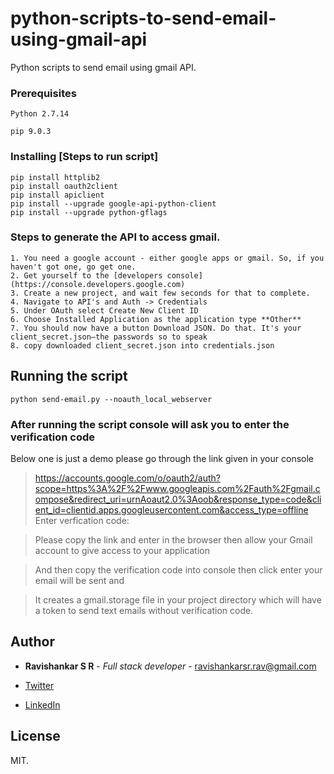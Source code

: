 # python-scripts-to-send-email-using-gmail-api
Python scripts to send email using gmail API.

### Prerequisites

```
Python 2.7.14
```

```
pip 9.0.3
```
### Installing [Steps to run script]



```
pip install httplib2
pip install oauth2client
pip install apiclient
pip install --upgrade google-api-python-client
pip install --upgrade python-gflags
```

### Steps to generate the API to access gmail.

```
1. You need a google account - either google apps or gmail. So, if you haven't got one, go get one.
2. Get yourself to the [developers console](https://console.developers.google.com)
3. Create a new project, and wait few seconds for that to complete.
4. Navigate to API's and Auth -> Credentials
5. Under OAuth select Create New Client ID
6. Choose Installed Application as the application type **Other**
7. You should now have a button Download JSON. Do that. It's your client_secret.json—the passwords so to speak
8. copy downloaded client_secret.json into credentials.json
```

## Running the script

```
python send-email.py --noauth_local_webserver
```


### After running the script console will ask you to enter the verification code

Below one is just a demo please go through the link given in your console

>https://accounts.google.com/o/oauth2/auth?scope=https%3A%2F%2Fwww.googleapis.com%2Fauth%2Fgmail.compose&redirect_uri=urnAoaut2.0%3Aoob&response_type=code&client_id=clientid.apps.googleusercontent.com&access_type=offline
>Enter verfication code:


> Please copy the link and enter in the browser then allow your Gmail account to give access to your application

> And then copy the verification code into console then click enter your email will be sent and

> It creates a gmail.storage file in your project directory which will have a token to send text emails without verification code.



## Author

* **Ravishankar S R** - *Full stack developer* - ravishankarsr.rav@gmail.com

* [Twitter](https://twitter.com/ravishankar_rav)
* [LinkedIn](https://www.linkedin.com/in/ravishankarsr-rav)


## License

MIT.